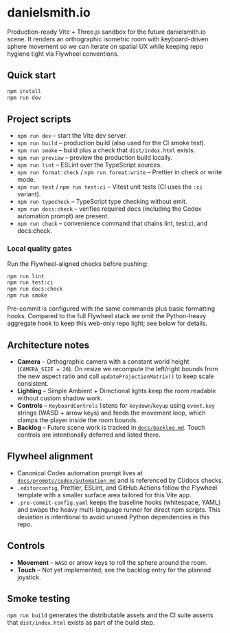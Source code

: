 # danielsmith.io

Production-ready Vite + Three.js sandbox for the future danielsmith.io scene. It renders an orthographic isometric room with keyboard-driven sphere movement so we can iterate on spatial UX while keeping repo hygiene tight via Flywheel conventions.

## Quick start

```bash
npm install
npm run dev
```

## Project scripts

- `npm run dev` – start the Vite dev server.
- `npm run build` – production build (also used for the CI smoke test).
- `npm run smoke` – build plus a check that `dist/index.html` exists.
- `npm run preview` – preview the production build locally.
- `npm run lint` – ESLint over the TypeScript sources.
- `npm run format:check` / `npm run format:write` – Prettier in check or write mode.
- `npm run test` / `npm run test:ci` – Vitest unit tests (CI uses the `:ci` variant).
- `npm run typecheck` – TypeScript type checking without emit.
- `npm run docs:check` – verifies required docs (including the Codex automation prompt) are present.
- `npm run check` – convenience command that chains lint, test:ci, and docs:check.

### Local quality gates

Run the Flywheel-aligned checks before pushing:

```bash
npm run lint
npm run test:ci
npm run docs:check
npm run smoke
```

Pre-commit is configured with the same commands plus basic formatting hooks. Compared to the full Flywheel stack we omit the Python-heavy aggregate hook to keep this web-only repo light; see below for details.

## Architecture notes

- **Camera** – Orthographic camera with a constant world height (`CAMERA_SIZE = 20`). On resize we recompute the left/right bounds from the new aspect ratio and call `updateProjectionMatrix()` to keep scale consistent.
- **Lighting** – Simple Ambient + Directional lights keep the room readable without custom shadow work.
- **Controls** – `KeyboardControls` listens for `keydown`/`keyup` using `event.key` strings (WASD + arrow keys) and feeds the movement loop, which clamps the player inside the room bounds.
- **Backlog** – Future scene work is tracked in [`docs/backlog.md`](docs/backlog.md). Touch controls are intentionally deferred and listed there.

## Flywheel alignment

- Canonical Codex automation prompt lives at [`docs/prompts/codex/automation.md`](docs/prompts/codex/automation.md) and is referenced by CI/docs checks.
- `.editorconfig`, Prettier, ESLint, and GitHub Actions follow the Flywheel template with a smaller surface area tailored for this Vite app.
- `.pre-commit-config.yaml` keeps the baseline hooks (whitespace, YAML) and swaps the heavy multi-language runner for direct npm scripts. This deviation is intentional to avoid unused Python dependencies in this repo.

## Controls

- **Movement** – `WASD` or arrow keys to roll the sphere around the room.
- **Touch** – Not yet implemented; see the backlog entry for the planned joystick.

## Smoke testing

`npm run build` generates the distributable assets and the CI suite asserts that `dist/index.html` exists as part of the build step.
